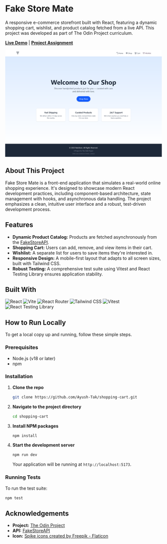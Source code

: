 # Fake Store Mate

A responsive e-commerce storefront built with React, featuring a dynamic shopping cart, wishlist, and product catalog fetched from a live API. This project was developed as part of The Odin Project curriculum.

**[Live Demo](to-be-updated)** | **[Project Assignment](https://www.theodinproject.com/lessons/javascript-shopping-cart)**

![Fake Store Mate Screenshot](./public/screenshot_homepage.png)

## About This Project

Fake Store Mate is a front-end application that simulates a real-world online shopping experience. It's designed to showcase modern React development practices, including component-based architecture, state management with hooks, and asynchronous data handling. The project emphasizes a clean, intuitive user interface and a robust, test-driven development process.

## Features

- **Dynamic Product Catalog:** Products are fetched asynchronously from the [FakeStoreAPI](https://fakestoreapi.com/).
- **Shopping Cart:** Users can add, remove, and view items in their cart.
- **Wishlist:** A separate list for users to save items they're interested in.
- **Responsive Design:** A mobile-first layout that adapts to all screen sizes, built with Tailwind CSS.
- **Robust Testing:** A comprehensive test suite using Vitest and React Testing Library ensures application stability.

## Built With

![React](https://img.shields.io/badge/react-%2320232a.svg?style=for-the-badge&logo=react&logoColor=%2361DAFB)
![Vite](https://img.shields.io/badge/vite-%23646CFF.svg?style=for-the-badge&logo=vite&logoColor=white)
![React Router](https://img.shields.io/badge/React_Router-CA4245?style=for-the-badge&logo=react-router&logoColor=white)
![Tailwind CSS](https://img.shields.io/badge/tailwindcss-%2338B2AC.svg?style=for-the-badge&logo=tailwind-css&logoColor=white)
![Vitest](https://img.shields.io/badge/vitest-%236E9F18.svg?style=for-the-badge&logo=vitest&logoColor=white)
![React Testing Library](https://img.shields.io/badge/React--Testing--Library-%23E33332.svg?style=for-the-badge&logo=testing-library&logoColor=white)


## How to Run Locally

To get a local copy up and running, follow these simple steps.

### Prerequisites

- Node.js (v18 or later)
- npm

### Installation

1.  **Clone the repo**
    ```sh
    git clone https://github.com/Ayush-Tak/shopping-cart.git
    ```
2.  **Navigate to the project directory**
    ```sh
    cd shopping-cart
    ```
3.  **Install NPM packages**
    ```sh
    npm install
    ```
4.  **Start the development server**
    ```sh
    npm run dev
    ```
    Your application will be running at `http://localhost:5173`.

### Running Tests

To run the test suite:

```sh
npm test
```

## Acknowledgements

- **Project:** [The Odin Project](https://www.theodinproject.com)
- **API:** [FakeStoreAPI](https://fakestoreapi.com/)
- **Icon:** [Spike icons created by Freepik - Flaticon](https://www.flaticon.com/free-icons/spike)
